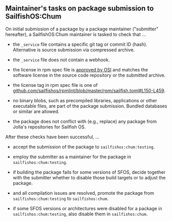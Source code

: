 ## Maintainer's tasks on package submission to SailfishOS:Chum

On initial submission of a package by a package maintainer ("submitter" hereafter), a SailfishOS:Chum
maintainer is tasked to check that …

- the `_service` file contains a specific git tag or commit ID (hash).
  Alternative is source submission via compressed archive.

- the `_service` file does not contain a webhook.

- the license in rpm spec file is [approved by OSI](https://opensource.org/licenses) and
  matches the software license in the source code repository or the submitted archive.
  
- the license tag in rpm spec file is one of
  [github.com/sailfishos/rpmlint/blob/master/rpm/sailfish.toml#L150-L459](https://github.com/sailfishos/rpmlint/blob/master/rpm/sailfish.toml#L150-L459).

- no binary blobs, such as precompiled libraries, applications or other executable files, are part of the package submission.
  Bundled databases or similar are allowed.
  
- the package does not conflict with (e.g., replace) any package from Jolla's repositories for Sailfish&nbsp;OS.

After these checks have been successful, …

- accept the submission of the package to `sailfishos:chum:testing`.

- employ the submitter as a maintainer for the package in `sailfishos:chum:testing`.

- if building the package fails for some versions of SFOS, decide together with the submitter
  whether to disable those build targets or to adjust the package.

- and all compilation issues are resolved, promote the package from `sailfishos:chum:testing`
  to `sailfishos:chum`.

- if some SFOS versions or architectures were disabled for a package in `sailfishos:chum:testing`,
  also disable them in `sailfishos:chum`.
